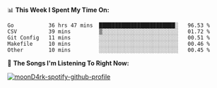 📊 **This Week I Spent My Time On:**
<!--START_SECTION:waka-->
```text
Go           36 hrs 47 mins  ████████████████████████░   96.53 % 
CSV          39 mins         ▒░░░░░░░░░░░░░░░░░░░░░░░░   01.72 % 
Git Config   11 mins         ░░░░░░░░░░░░░░░░░░░░░░░░░   00.51 % 
Makefile     10 mins         ░░░░░░░░░░░░░░░░░░░░░░░░░   00.46 % 
Other        10 mins         ░░░░░░░░░░░░░░░░░░░░░░░░░   00.45 % 
```
<!--END_SECTION:waka-->

🎵 **The Songs I'm Listening To Right Now:**

[![moonD4rk-spotify-github-profile](https://spotify-github-profile.vercel.app/api/view?uid=iftr63d5ost38g0o26wcjzd8k&cover_image=true&theme=novatorem)](https://github.com/moonD4rk)
